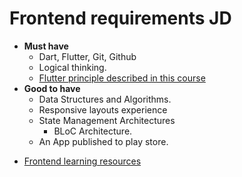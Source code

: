 # Frontend requirements JD

* **Must have**
  * Dart, Flutter, Git, Github
  * Logical thinking.
  * [Flutter principle described in this course](https://www.udemy.com/course/learn-flutter-dart-to-build-ios-android-apps)
* **Good to have**
  * Data Structures and Algorithms.
  * Responsive layouts experience
  * State Management Architectures
    * BLoC Architecture.
  * An App published to play store.

[comment]: <> (* **Ideal/Bonus Points**)

[comment]: <> (  * [Have implemented Flutter project using Jhipster]&#40;https://www.npmjs.com/package/generator-jhipster-flutter-merlin&#41;)
  

* [Frontend learning resources](./frontend-learning-resources.md)

